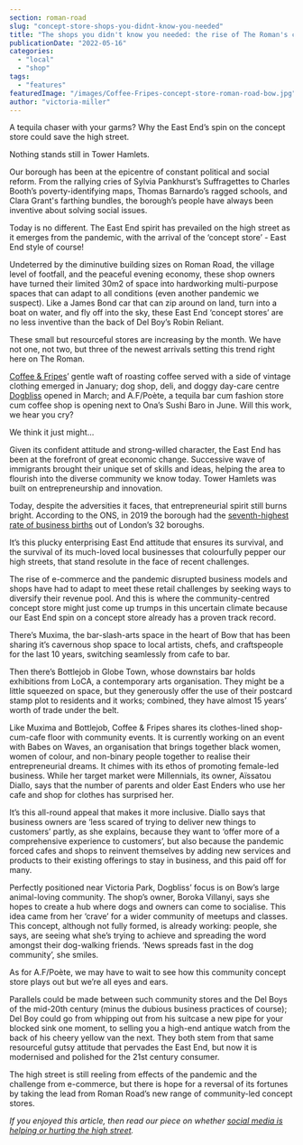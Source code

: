```yaml
---
section: roman-road
slug: "concept-store-shops-you-didnt-know-you-needed"
title: "The shops you didn't know you needed: the rise of The Roman's concept store"
publicationDate: "2022-05-16"
categories: 
  - "local"
  - "shop"
tags: 
  - "features"
featuredImage: "/images/Coffee-Fripes-concept-store-roman-road-bow.jpg"
author: "victoria-miller"
---
```


A tequila chaser with your garms? Why the East End’s spin on the concept store could save the high street. 

Nothing stands still in Tower Hamlets.

Our borough has been at the epicentre of constant political and social reform. From the rallying cries of Sylvia Pankhurst’s Suffragettes to Charles Booth’s poverty-identifying maps, Thomas Barnardo’s ragged schools, and Clara Grant's farthing bundles, the borough’s people have always been inventive about solving social issues.

Today is no different. The East End spirit has prevailed on the high street as it emerges from the pandemic, with the arrival of the ‘concept store’ - East End style of course!  

Undeterred by the diminutive building sizes on Roman Road, the village level of footfall, and the peaceful evening economy, these shop owners have turned their limited 30m2 of space into hardworking multi-purpose spaces that can adapt to all conditions (even another pandemic we suspect). Like a James Bond car that can zip around on land, turn into a boat on water, and fly off into the sky, these East End ‘concept stores’ are no less inventive than the back of Del Boy’s Robin Reliant.

These small but resourceful stores are increasing by the month. We have not one, not two, but three of the newest arrivals setting this trend right here on The Roman. 

[Coffee & Fripes](https://romanroadlondon.com/coffee-fripes-cafe-open/)’ gentle waft of roasting coffee served with a side of vintage clothing emerged in January; dog shop, deli, and doggy day-care centre [Dogbliss](https://romanroadlondon.com/places/dogbliss-the-shop/) opened in March; and A.F/Poète, a tequila bar cum fashion store cum coffee shop is opening next to Ona’s Sushi Baro in June. Will this work, we hear you cry? 

We think it just might…

Given its confident attitude and strong-willed character, the East End has been at the forefront of great economic change. Successive wave of immigrants brought their unique set of skills and ideas, helping the area to flourish into the diverse community we know today. Tower Hamlets was built on entrepreneurship and innovation.

Today, despite the adversities it faces, that entrepreneurial spirit still burns bright. According to the ONS, in 2019 the borough had the [seventh-highest rate of business births](https://data.london.gov.uk/dataset/business-demographics-and-survival-rates-borough) out of London’s 32 boroughs.

It’s this plucky enterprising East End attitude that ensures its survival, and the survival of its much-loved local businesses that colourfully pepper our high streets, that stand resolute in the face of recent challenges.

The rise of e-commerce and the pandemic disrupted business models and shops have had to adapt to meet these retail challenges by seeking ways to diversify their revenue pool. And this is where the community-centred concept store might just come up trumps in this uncertain climate because our East End spin on a concept store already has a proven track record. 

There’s Muxima, the bar-slash-arts space in the heart of Bow that has been sharing it’s cavernous shop space to local artists, chefs, and craftspeople for the last 10 years, switching seamlessly from cafe to bar. 

Then there’s Bottlejob in Globe Town, whose downstairs bar holds exhibitions from LoCA, a contemporary arts organisation. They might be a little squeezed on space, but they generously offer the use of their postcard stamp plot to residents and it works; combined, they have almost 15 years’ worth of trade under the belt. 

Like Muxima and Bottlejob, Coffee & Fripes shares its clothes-lined shop-cum-cafe floor with community events. It is currently working on an event with Babes on Waves, an organisation that brings together black women, women of colour, and non-binary people together to realise their entrepreneurial dreams. It chimes with its ethos of promoting female-led business. While her target market were Millennials, its owner, Aïssatou Diallo, says that the number of parents and older East Enders who use her cafe and shop for clothes has surprised her.

It’s this all-round appeal that makes it more inclusive. Diallo says that business owners are ‘less scared of trying to deliver new things to customers’ partly, as she explains, because they want to ‘offer more of a comprehensive experience to customers’, but also because the pandemic forced cafes and shops to reinvent themselves by adding new services and products to their existing offerings to stay in business, and this paid off for many.

Perfectly positioned near Victoria Park, Dogbliss’ focus is on Bow’s large animal-loving community. The shop’s owner, Boroka Villanyi, says she hopes to create a hub where dogs and owners can come to socialise. This idea came from her ‘crave’ for a wider community of meetups and classes. This concept, although not fully formed, is already working: people, she says, are seeing what she’s trying to achieve and spreading the word amongst their dog-walking friends. ‘News spreads fast in the dog community’, she smiles. 

As for A.F/Poète, we may have to wait to see how this community concept store plays out but we’re all eyes and ears.

Parallels could be made between such community stores and the Del Boys of the mid-20th century (minus the dubious business practices of course); Del Boy could go from whipping out from his suitcase a new pipe for your blocked sink one moment, to selling you a high-end antique watch from the back of his cheery yellow van the next. They both stem from that same resourceful gutsy attitude that pervades the East End, but now it is modernised and polished for the 21st century consumer.

The high street is still reeling from effects of the pandemic and the challenge from e-commerce, but there is hope for a reversal of its fortunes by taking the lead from Roman Road’s new range of community-led concept stores. 

_If you enjoyed this article, then read our piece on whether [social media is helping or hurting the high street](https://romanroadlondon.com/social-media-helping-hurting-high-street/)._


